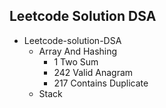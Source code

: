 ## Leetcode Solution DSA

- Leetcode-solution-DSA
    - Array And Hashing
      - 1 Two Sum
      - 242 Valid Anagram
      - 217 Contains Duplicate
    - Stack


